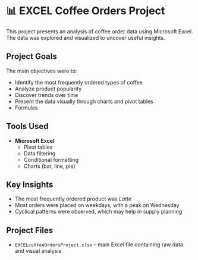 # 📊 EXCEL Coffee Orders Project

This project presents an analysis of coffee order data using Microsoft Excel. The data was explored and visualized to uncover useful insights.

##  Project Goals

The main objectives were to:

- Identify the most frequently ordered types of coffee
- Analyze product popularity
- Discover trends over time
- Present the data visually through charts and pivot tables
- Formulas

##  Tools Used

- **Microsoft Excel**
  - Pivot tables
  - Data filtering
  - Conditional formatting
  - Charts (bar, line, pie)

##  Key Insights

- The most frequently ordered product was _Latte_
- Most orders were placed on weekdays, with a peak on Wednesday
- Cyclical patterns were observed, which may help in supply planning

##  Project Files

- `EXCELcoffeeOrdersProject.xlsx` – main Excel file containing raw data and visual analysis

